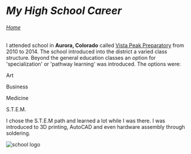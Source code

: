 # _My High School Career_
###### [Home](https://github.com/IanDowda/IT1000/blob/e5e4c2a663b00eb9e0906478f6f926019141c9d2/README.md)
 
I attended school in **Aurora, Colorado** called [Vista Peak Preparatory](https://vistapeakprep.aurorak12.org/) from 2010 to 2014. The school introduced into the district a varied class structure. Beyond the general education classes an option for 'specialization' or 'pathway learning' was introduced. The options were:

  Art
  
  Business
  
  Medicine
  
  S.T.E.M.

I chose the S.T.E.M path and learned a lot while I was there. I was introduced to 3D printing, AutoCAD and even hardware assembly through soldering. 

![school logo](https://user-images.githubusercontent.com/111908442/197058146-fa2312b6-3053-45ce-a92a-fb5de372bd77.png)

